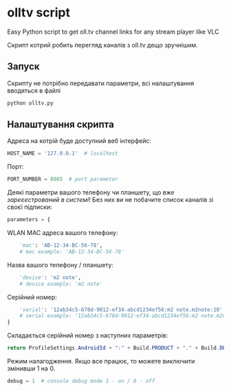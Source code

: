 # olltv script
Easy Python script to get oll.tv channel links for any stream player like VLC

Скрипт котрий робить перегляд каналів з oll.tv дещо зручнішим.

## Запуск
Скрипту не потрібно передавати параметри, всі налаштування вводяться в файлі
```bash
python olltv.py
```

## Налаштування скрипта
Адреса на котрій буде доступний веб інтерфейс:
```python
HOST_NAME = '127.0.0.1'  # localhost
```
Порт:
```python
PORT_NUMBER = 8085  # port parameter
```

Деякі параметри вашого телефону чи планшету, що *вже зареєестрований в системі*! Без них ви не побачите список каналів зі своєї підписки:
```python
parameters = {
```
WLAN MAC адреса вашого телефону:
```python
    'mac': 'AB-12-34-BC-56-78',
    # mac example: 'AB-12-34-BC-56-78'
```
Назва вашого телефону / планшету:
```python
    'device': 'm2 note',
    # device example: 'm2 note'
```
Серійний номер:
```python
    'serial': '12ab34c5-678d-9012-ef34-abcd1234ef56:m2 note.m2note:10'
    # serial example: '12ab34c5-678d-9012-ef34-abcd1234ef56:m2 note.m2note:10'
}
```
Складається серійний номер з наступних параметрів:
```java
return ProfileSettings.AndroidId + ":" + Build.PRODUCT + "." + Build.DEVICE + ":" + Build.VERSION.SDK_INT
```

Режим налагодження. Якщо все працює, то можете виключити змінивши 1 на 0.

```python
debug = 1  # console debug mode 1 - on / 0 - off
```
